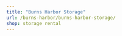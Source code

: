 ```yaml
---
title: "Burns Harbor Storage"
url: /burns-harbor/burns-harbor-storage/
shop: storage rental
---
```

